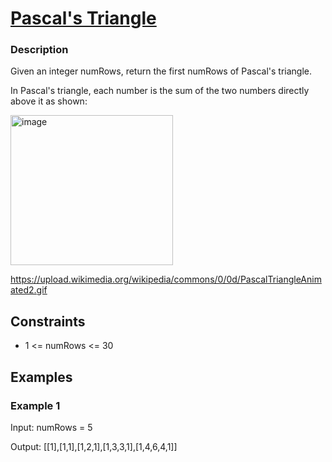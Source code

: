 # [Pascal's Triangle](https://leetcode.com/problems/pascals-triangle/)

### Description

Given an integer numRows, return the first numRows of Pascal's triangle.

In Pascal's triangle, each number is the sum of the two numbers directly above it as shown:

<img width="260" height="240" alt="image" src="https://github.com/user-attachments/assets/8d784e59-f265-4421-b056-58d682fc8c6a" />

https://upload.wikimedia.org/wikipedia/commons/0/0d/PascalTriangleAnimated2.gif



## Constraints

- 1 <= numRows <= 30

## Examples

### Example 1
Input: numRows = 5

Output: [[1],[1,1],[1,2,1],[1,3,3,1],[1,4,6,4,1]]
 

